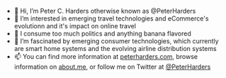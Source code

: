 - 👋 Hi, I’m Peter C. Harders otherwise known as @PeterHarders
- 👀 I’m interested in emerging travel technologies and eCommerce's evolutionn and it's impact on online travel
- 🍌 I consume too much politics and anything banana flavored
- 🌱 I’m fascinated by emerging consumer technologies, which currently are smart home systems and the evolving airline distribution systems
- 📫 You can find more information at [peterharders.com](http://peterharders.com), browse information on [about.me](https://about.me/petercharders), or follow me on Twitter at [@PeterHarders](https://twitter.com/PeterHarders)
<!---
PeterHarders/PeterHarders is a ✨ special ✨ repository because its `README.md` (this file) appears on your GitHub profile.
You can click the Preview link to take a look at your changes.
--->
